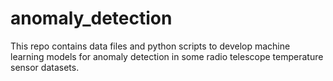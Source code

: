 # anomaly_detection
This repo contains data files and python scripts to develop machine learning models for anomaly detection in some radio telescope temperature sensor datasets. 
